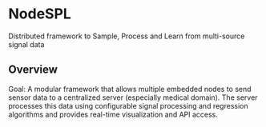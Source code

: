 # NodeSPL
Distributed framework to Sample, Process and Learn from multi-source signal data

## Overview
Goal:
A modular framework that allows multiple embedded nodes to send sensor data to a centralized server (especially medical domain). The server processes this data using configurable signal processing and regression algorithms and provides real-time visualization and API access.


